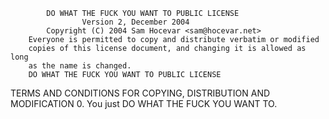             DO WHAT THE FUCK YOU WANT TO PUBLIC LICENSE
                    Version 2, December 2004
            Copyright (C) 2004 Sam Hocevar <sam@hocevar.net>
		Everyone is permitted to copy and distribute verbatim or modified
		copies of this license document, and changing it is allowed as long
		as the name is changed.
		DO WHAT THE FUCK YOU WANT TO PUBLIC LICENSE
   TERMS AND CONDITIONS FOR COPYING, DISTRIBUTION AND MODIFICATION
   0. You just DO WHAT THE FUCK YOU WANT TO.
